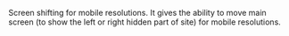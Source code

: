 Screen shifting for mobile resolutions. It gives the ability to move main screen (to show the left or right hidden part of site) for mobile resolutions.
